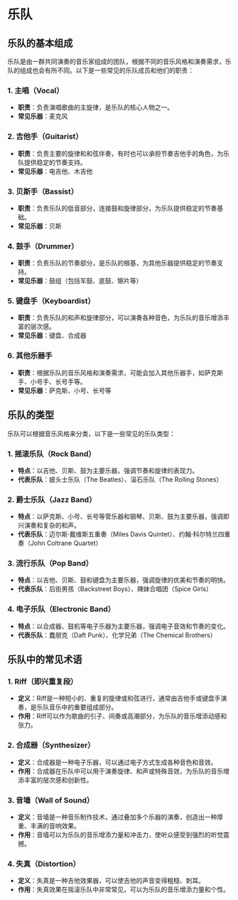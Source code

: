 # 乐队

## **乐队的基本组成**

乐队是由一群共同演奏的音乐家组成的团队，根据不同的音乐风格和演奏需求，乐队的组成也会有所不同。以下是一些常见的乐队成员和他们的职责：

### **1. 主唱（Vocal）**
- **职责**：负责演唱歌曲的主旋律，是乐队的核心人物之一。
- **常见乐器**：麦克风

### **2. 吉他手（Guitarist）**
- **职责**：负责主要的旋律和和弦伴奏，有时也可以承担节奏吉他手的角色，为乐队提供稳定的节奏支持。
- **常见乐器**：电吉他、木吉他

### **3. 贝斯手（Bassist）**
- **职责**：负责乐队的低音部分，连接鼓和旋律部分，为乐队提供稳定的节奏基础。
- **常见乐器**：贝斯

### **4. 鼓手（Drummer）**
- **职责**：负责乐队的节奏部分，是乐队的根基，为其他乐器提供稳定的节奏支持。
- **常见乐器**：鼓组（包括军鼓、底鼓、镲片等）

### **5. 键盘手（Keyboardist）**
- **职责**：负责乐队的和声和旋律部分，可以演奏各种音色，为乐队的音乐增添丰富的层次感。
- **常见乐器**：键盘、合成器

### **6. 其他乐器手**
- **职责**：根据乐队的音乐风格和演奏需求，可能会加入其他乐器手，如萨克斯手、小号手、长号手等。
- **常见乐器**：萨克斯、小号、长号等

## **乐队的类型**

乐队可以根据音乐风格来分类，以下是一些常见的乐队类型：

### **1. 摇滚乐队（Rock Band）**
- **特点**：以吉他、贝斯、鼓为主要乐器，强调节奏和旋律的表现力。
- **代表乐队**：披头士乐队（The Beatles）、滚石乐队（The Rolling Stones）

### **2. 爵士乐队（Jazz Band）**
- **特点**：以萨克斯、小号、长号等管乐器和钢琴、贝斯、鼓为主要乐器，强调即兴演奏和复杂的和声。
- **代表乐队**：迈尔斯·戴维斯五重奏（Miles Davis Quintet）、约翰·科尔特兰四重奏（John Coltrane Quartet）

### **3. 流行乐队（Pop Band）**
- **特点**：以吉他、贝斯、鼓和键盘为主要乐器，强调旋律的优美和节奏的明快。
- **代表乐队**：后街男孩（Backstreet Boys）、辣妹合唱团（Spice Girls）

### **4. 电子乐队（Electronic Band）**
- **特点**：以合成器、鼓机等电子乐器为主要乐器，强调电子音效和节奏的变化。
- **代表乐队**：蠢朋克（Daft Punk）、化学兄弟（The Chemical Brothers）


## **乐队中的常见术语**

### **1. Riff（即兴重复段）**
- **定义**：Riff是一种短小的、重复的旋律或和弦进行，通常由吉他手或键盘手演奏，是乐队音乐中的重要组成部分。
- **作用**：Riff可以作为歌曲的引子、间奏或高潮部分，为乐队的音乐增添动感和张力。

### **2. 合成器（Synthesizer）**
- **定义**：合成器是一种电子乐器，可以通过电子方式生成各种音色和音效。
- **作用**：合成器在乐队中可以用于演奏旋律、和声或特殊音效，为乐队的音乐增添丰富的层次感和创新性。

### **3. 音墙（Wall of Sound）**
- **定义**：音墙是一种音乐制作技术，通过叠加多个乐器的演奏，创造出一种厚重、丰满的音响效果。
- **作用**：音墙可以为乐队的音乐增添力量和冲击力，使听众感受到强烈的听觉震撼。

### **4. 失真（Distortion）**
- **定义**：失真是一种吉他效果器，可以使吉他的声音变得粗糙、刺耳。
- **作用**：失真效果在摇滚乐队中非常常见，可以为乐队的音乐增添力量和个性。




